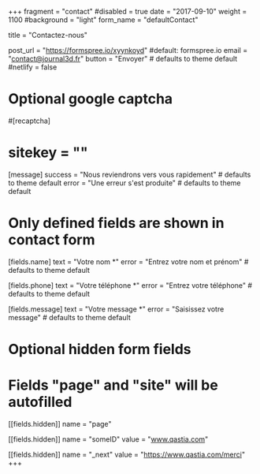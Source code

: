 +++
fragment = "contact"
#disabled = true
date = "2017-09-10"
weight = 1100
#background = "light"
form_name = "defaultContact"

title = "Contactez-nous"

post_url = "https://formspree.io/xyynkoyd" #default: formspree.io
email = "contact@journal3d.fr"
button = "Envoyer" # defaults to theme default
#netlify = false

# Optional google captcha
#[recaptcha]
#  sitekey = ""

[message]
  success = "Nous reviendrons vers vous rapidement" # defaults to theme default
    error = "Une erreur s'est produite" # defaults to theme default

# Only defined fields are shown in contact form
[fields.name]
  text = "Votre nom *"
  error = "Entrez votre nom et prénom" # defaults to theme default

[fields.phone]
  text = "Votre téléphone *"
  error = "Entrez votre téléphone" # defaults to theme default

[fields.message]
  text = "Votre message *"
  error = "Saisissez votre message" # defaults to theme default

# Optional hidden form fields
# Fields "page" and "site" will be autofilled
[[fields.hidden]]
  name = "page"

[[fields.hidden]]
  name = "someID"
  value = "www.qastia.com"

[[fields.hidden]]
  name = "_next"
  value = "https://www.qastia.com/merci"
+++
